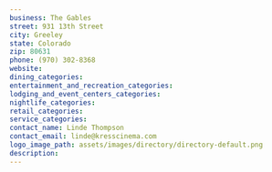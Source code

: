 ```yaml
---
business: The Gables
street: 931 13th Street
city: Greeley
state: Colorado
zip: 80631
phone: (970) 302-8368
website: 
dining_categories: 
entertainment_and_recreation_categories: 
lodging_and_event_centers_categories: 
nightlife_categories: 
retail_categories: 
service_categories: 
contact_name: Linde Thompson
contact_email: linde@kresscinema.com
logo_image_path: assets/images/directory/directory-default.png
description: 
---
```

